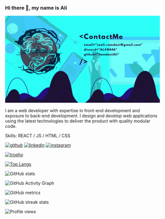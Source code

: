 ### Hi there 👋, my name is Ali
![](https://github.com/ramdaniAli/ramdaniAli/blob/main/ContactMe%20email%3Dzeali.ramdani%40gmail.com%20discord%3DAL%238446%20github%3DramdaniAli%20.png)

I am a web developer with expertise in front-end development and exposure to back-end development. I design and develop web applications using the latest technologies to deliver the product with quality modular code.

Skills: REACT / JS / HTML / CSS



[<img src='https://cdn.jsdelivr.net/npm/simple-icons@3.0.1/icons/github.svg' alt='github' height='40'>](https://github.com/ramdaniAli)  [<img src='https://cdn.jsdelivr.net/npm/simple-icons@3.0.1/icons/linkedin.svg' alt='linkedin' height='40'>](https://www.linkedin.com/in/ali-ramdani-894445152/)  [<img src='https://cdn.jsdelivr.net/npm/simple-icons@3.0.1/icons/instagram.svg' alt='instagram' height='40'>](https://www.instagram.com/aliactivity/)  


[![trophy](https://github-profile-trophy.vercel.app/?username=ramdaniAli)](https://github.com/ryo-ma/github-profile-trophy)

[![Top Langs](https://github-readme-stats.vercel.app/api/top-langs/?username=ramdaniAli)](https://github.com/anuraghazra/github-readme-stats)

![GitHub stats](https://github-readme-stats.vercel.app/api?username=ramdaniAli&show_icons=true&count_private=true)  

![GitHub Activity Graph](https://activity-graph.herokuapp.com/graph?username=ramdaniAli)  

![GitHub metrics](https://metrics.lecoq.io/ramdaniAli)  

![GitHub streak stats](https://github-readme-streak-stats.herokuapp.com/?user=ramdaniAli)  

![Profile views](https://gpvc.arturio.dev/ramdaniAli)  

